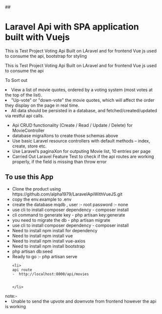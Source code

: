 ##<h1> Laravel Api with SPA application built with Vuejs </h1>
<p>This is Test Project Voting Api Built on LAravel and for frontend Vue js used to consume the api, bootstrap for styling</p>
<p>This is Test Project Voting Api Built on LAravel and for frontend Vue js used to consume the api</p>
<p>To Sort out</p>

<li>View a list of movie quotes, ordered by a voting system (most votes at the top of the list).</li>
<li>"Up-vote" or "down-vote" the movie quotes, which will affect the order they display on the page in real time.</li>
<li>All data should be persisted in a database, and fetched/created/updated via restful api calls.</li>
<ul>

<li>
Api CRUD functionality (Create / Read / Update / Delete) for MovieController
</li>
<li>database migraXons to create those schemas above</li>

<li>Use basic Laravel resource controllers with default methods – index, create, store etc.</li>
<li>Use Laravel’s paginaXon for outputing Movie list, 10 entries per page</li>
<li>Carried Out Laravel Feature Test to check if the api routes are working properly, if the field is missing than throw error</li>
</ul>

## To use this App
<ul>
    <li>
        Clone the product using https://github.com/alpha1979/LaravelApiWithVueJS.git
    </li>
    <li>
        copy the env.example to .env
    </li>
    <li>
        create the database mqdb , user :- root password :- none
    </li>
    <li>
    use cli to install composer dependency 
    - composer install
    </li>
    <li>
    cli command to generate key
    - php artisan key:generate
    </li>
     <li>
    you need to migrate the db
    - php artisan migrate
    </li>
     <li>
    use cli to install composer dependency 
    - composer install
    </li> 
    <li>Need to install npm install for dependency</li>
    <li>Need to install npm install vue</li>
    <li>Need to install npm install vue-axios</li>
    <li>Need to install npm install bootstrap</li>
    <li>
    php artisan db:seed
    </li>
    <li>
      Ready to go :- php artisan serve
    </li>
    
    <li>
    api route
    -  http://localhost:8000/api/movies
    

    </li>


</ul>
note:- <li>Unable to send the upvote and downvote from frontend however the api is working </li>
